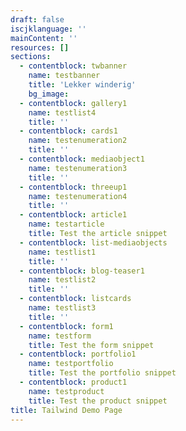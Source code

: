 ```yaml
---
draft: false
iscjklanguage: ''
mainContent: ''
resources: []
sections:
  - contentblock: twbanner
    name: testbanner
    title: 'Lekker winderig'
    bg_image: 
  - contentblock: gallery1
    name: testlist4
    title: ''
  - contentblock: cards1
    name: testenumeration2
    title: ''
  - contentblock: mediaobject1
    name: testenumeration3
    title: ''
  - contentblock: threeup1
    name: testenumeration4
    title: ''
  - contentblock: article1
    name: testarticle
    title: Test the article snippet
  - contentblock: list-mediaobjects
    name: testlist1
    title: ''
  - contentblock: blog-teaser1
    name: testlist2
    title: ''
  - contentblock: listcards
    name: testlist3
    title: ''
  - contentblock: form1
    name: testform
    title: Test the form snippet
  - contentblock: portfolio1
    name: testportfolio
    title: Test the portfolio snippet
  - contentblock: product1
    name: testproduct
    title: Test the product snippet
title: Tailwind Demo Page
---
```

